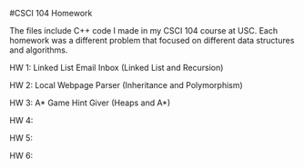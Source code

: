 #CSCI 104 Homework

The files include C++ code I made in my CSCI 104 course at USC. Each homework was a different problem that focused on different data structures and algorithms.

HW 1: Linked List Email Inbox (Linked List and Recursion) 

HW 2: Local Webpage Parser (Inheritance and Polymorphism)

HW 3: A* Game Hint Giver (Heaps and A*)

HW 4: 

HW 5:

HW 6:
